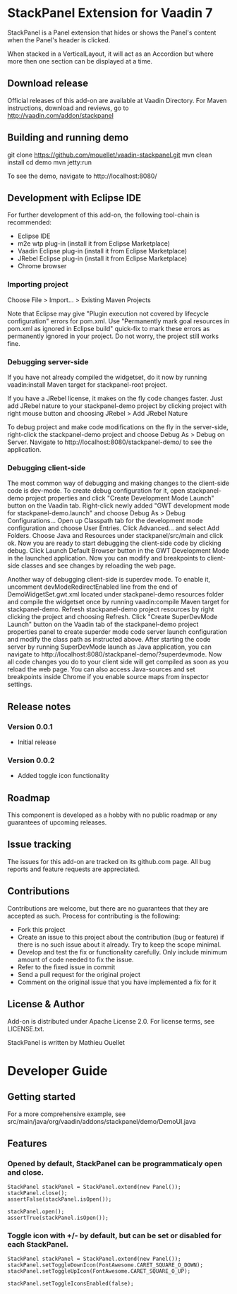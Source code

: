 # StackPanel Extension for Vaadin 7

StackPanel is a Panel extension that hides or shows the Panel's content when the Panel's header is clicked.

When stacked in a VerticalLayout, it will act as an Accordion but where more then one section can be displayed at a time.

## Download release

Official releases of this add-on are available at Vaadin Directory. For Maven instructions, download and reviews, go to http://vaadin.com/addon/stackpanel

## Building and running demo

git clone https://github.com/mouellet/vaadin-stackpanel.git
mvn clean install
cd demo
mvn jetty:run

To see the demo, navigate to http://localhost:8080/

## Development with Eclipse IDE

For further development of this add-on, the following tool-chain is recommended:
- Eclipse IDE
- m2e wtp plug-in (install it from Eclipse Marketplace)
- Vaadin Eclipse plug-in (install it from Eclipse Marketplace)
- JRebel Eclipse plug-in (install it from Eclipse Marketplace)
- Chrome browser

### Importing project

Choose File > Import... > Existing Maven Projects

Note that Eclipse may give "Plugin execution not covered by lifecycle configuration" errors for pom.xml. Use "Permanently mark goal resources in pom.xml as ignored in Eclipse build" quick-fix to mark these errors as permanently ignored in your project. Do not worry, the project still works fine. 

### Debugging server-side

If you have not already compiled the widgetset, do it now by running vaadin:install Maven target for stackpanel-root project.

If you have a JRebel license, it makes on the fly code changes faster. Just add JRebel nature to your stackpanel-demo project by clicking project with right mouse button and choosing JRebel > Add JRebel Nature

To debug project and make code modifications on the fly in the server-side, right-click the stackpanel-demo project and choose Debug As > Debug on Server. Navigate to http://localhost:8080/stackpanel-demo/ to see the application.

### Debugging client-side

The most common way of debugging and making changes to the client-side code is dev-mode. To create debug configuration for it, open stackpanel-demo project properties and click "Create Development Mode Launch" button on the Vaadin tab. Right-click newly added "GWT development mode for stackpanel-demo.launch" and choose Debug As > Debug Configurations... Open up Classpath tab for the development mode configuration and choose User Entries. Click Advanced... and select Add Folders. Choose Java and Resources under stackpanel/src/main and click ok. Now you are ready to start debugging the client-side code by clicking debug. Click Launch Default Browser button in the GWT Development Mode in the launched application. Now you can modify and breakpoints to client-side classes and see changes by reloading the web page. 

Another way of debugging client-side is superdev mode. To enable it, uncomment devModeRedirectEnabled line from the end of DemoWidgetSet.gwt.xml located under stackpanel-demo resources folder and compile the widgetset once by running vaadin:compile Maven target for stackpanel-demo. Refresh stackpanel-demo project resources by right clicking the project and choosing Refresh. Click "Create SuperDevMode Launch" button on the Vaadin tab of the stackpanel-demo project properties panel to create superder mode code server launch configuration and modify the class path as instructed above. After starting the code server by running SuperDevMode launch as Java application, you can navigate to http://localhost:8080/stackpanel-demo/?superdevmode. Now all code changes you do to your client side will get compiled as soon as you reload the web page. You can also access Java-sources and set breakpoints inside Chrome if you enable source maps from inspector settings. 

 
## Release notes

### Version 0.0.1
- Initial release

### Version 0.0.2
- Added toggle icon functionality

## Roadmap

This component is developed as a hobby with no public roadmap or any guarantees of upcoming releases.

## Issue tracking

The issues for this add-on are tracked on its github.com page. All bug reports and feature requests are appreciated. 

## Contributions

Contributions are welcome, but there are no guarantees that they are accepted as such. Process for contributing is the following:
- Fork this project
- Create an issue to this project about the contribution (bug or feature) if there is no such issue about it already. Try to keep the scope minimal.
- Develop and test the fix or functionality carefully. Only include minimum amount of code needed to fix the issue.
- Refer to the fixed issue in commit
- Send a pull request for the original project
- Comment on the original issue that you have implemented a fix for it

## License & Author

Add-on is distributed under Apache License 2.0. For license terms, see LICENSE.txt.

StackPanel is written by Mathieu Ouellet

# Developer Guide

## Getting started

For a more comprehensive example, see src/main/java/org/vaadin/addons/stackpanel/demo/DemoUI.java

## Features

### Opened by default, StackPanel can be programmaticaly open and close.

```
StackPanel stackPanel = StackPanel.extend(new Panel());
stackPanel.close();
assertFalse(stackPanel.isOpen());

stackPanel.open();
assertTrue(stackPanel.isOpen());
```

### Toggle icon with +/- by default, but can be set or disabled for each StackPanel.

```
StackPanel stackPanel = StackPanel.extend(new Panel());
stackPanel.setToggleDownIcon(FontAwesome.CARET_SQUARE_O_DOWN);
stackPanel.setToggleUpIcon(FontAwesome.CARET_SQUARE_O_UP);

stackPanel.setToggleIconsEnabled(false);
```
